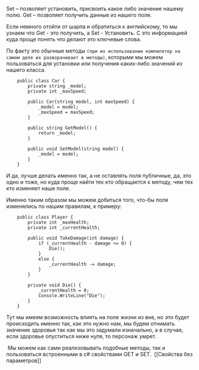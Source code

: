 Set – позволяет установить, присвоить какое либо значение нашему полю.
Get – позволяет получить данные из нашего поля.

Если немного отойти от шарпа и обратиться к английскому, то мы узнаем что Get - это получить, а Set - Установить. С это информацией куда проще понять что делают это ключевые слова.

По факту это обычные методы `(при их использовании компилятор на самом деле их разворачивает в методы)`, которыми мы можем пользоваться для установки или получения каких-либо значений из нашего класса.
```Csharp
    public class Car {
        private string _model;
        private int _maxSpeed;

        public Car(string model, int maxSpeed) {
            _model = model;
            _maxSpeed = maxSpeed;
        }

        public string GetModel() {
            return _model;
        }
        
        public void SetModel(string model) {
            _model = model;
        }
    }
```

И да, лучше делать именно так, а не оставлять поля публичные, да, это одно и тоже, но куда проще найти тех кто обращается к методу, чем тех кто изменяет наше поле.

Именно таким образом мы можем добиться того, что-бы поля изменялись по нашим правилам, к примеру:
```Csharp
    public class Player {
        private int _maxHealth;
        private int _currentHealth;

        public void TakeDamage(int damage) {
            if (_currentHealth - damage <= 0) {
                Die();
            }
            else {
                _currentHealth -= damage;
            }
        }

        private void Die() {
            _currentHealth = 0;
            Console.WriteLine("Die");
        }
    }
```
Тут мы имеем возможность влиять на поле жизни из вне, но это будет происходить именно так, как это нужно нам, мы будем отнимать значение здоровья так как мы это задумали изначально, а в случае, если здоровье опуститься ниже нуля, то персонаж умрет.

 Мы можем как сами реализовывать подобные методы, так и пользоваться встроенными в c# свойствами GET и SET.
 [[Свойства без параметров]]